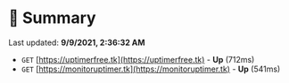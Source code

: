 # 📖 Summary
Last updated: **9/9/2021, 2:36:32 AM**

- `GET` [https://uptimerfree.tk](https://uptimerfree.tk) - **Up** (712ms)
- `GET` [https://monitoruptimer.tk](https://monitoruptimer.tk) - **Up** (541ms)
